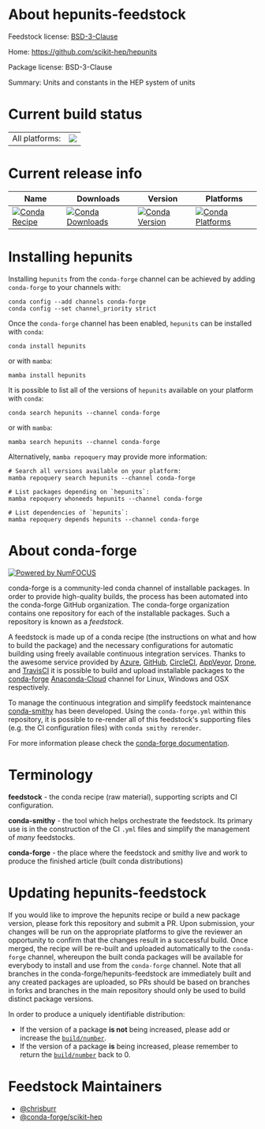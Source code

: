 About hepunits-feedstock
========================

Feedstock license: [BSD-3-Clause](https://github.com/conda-forge/hepunits-feedstock/blob/main/LICENSE.txt)

Home: https://github.com/scikit-hep/hepunits

Package license: BSD-3-Clause

Summary: Units and constants in the HEP system of units

Current build status
====================


<table><tr><td>All platforms:</td>
    <td>
      <a href="https://dev.azure.com/conda-forge/feedstock-builds/_build/latest?definitionId=10845&branchName=main">
        <img src="https://dev.azure.com/conda-forge/feedstock-builds/_apis/build/status/hepunits-feedstock?branchName=main">
      </a>
    </td>
  </tr>
</table>

Current release info
====================

| Name | Downloads | Version | Platforms |
| --- | --- | --- | --- |
| [![Conda Recipe](https://img.shields.io/badge/recipe-hepunits-green.svg)](https://anaconda.org/conda-forge/hepunits) | [![Conda Downloads](https://img.shields.io/conda/dn/conda-forge/hepunits.svg)](https://anaconda.org/conda-forge/hepunits) | [![Conda Version](https://img.shields.io/conda/vn/conda-forge/hepunits.svg)](https://anaconda.org/conda-forge/hepunits) | [![Conda Platforms](https://img.shields.io/conda/pn/conda-forge/hepunits.svg)](https://anaconda.org/conda-forge/hepunits) |

Installing hepunits
===================

Installing `hepunits` from the `conda-forge` channel can be achieved by adding `conda-forge` to your channels with:

```
conda config --add channels conda-forge
conda config --set channel_priority strict
```

Once the `conda-forge` channel has been enabled, `hepunits` can be installed with `conda`:

```
conda install hepunits
```

or with `mamba`:

```
mamba install hepunits
```

It is possible to list all of the versions of `hepunits` available on your platform with `conda`:

```
conda search hepunits --channel conda-forge
```

or with `mamba`:

```
mamba search hepunits --channel conda-forge
```

Alternatively, `mamba repoquery` may provide more information:

```
# Search all versions available on your platform:
mamba repoquery search hepunits --channel conda-forge

# List packages depending on `hepunits`:
mamba repoquery whoneeds hepunits --channel conda-forge

# List dependencies of `hepunits`:
mamba repoquery depends hepunits --channel conda-forge
```


About conda-forge
=================

[![Powered by
NumFOCUS](https://img.shields.io/badge/powered%20by-NumFOCUS-orange.svg?style=flat&colorA=E1523D&colorB=007D8A)](https://numfocus.org)

conda-forge is a community-led conda channel of installable packages.
In order to provide high-quality builds, the process has been automated into the
conda-forge GitHub organization. The conda-forge organization contains one repository
for each of the installable packages. Such a repository is known as a *feedstock*.

A feedstock is made up of a conda recipe (the instructions on what and how to build
the package) and the necessary configurations for automatic building using freely
available continuous integration services. Thanks to the awesome service provided by
[Azure](https://azure.microsoft.com/en-us/services/devops/), [GitHub](https://github.com/),
[CircleCI](https://circleci.com/), [AppVeyor](https://www.appveyor.com/),
[Drone](https://cloud.drone.io/welcome), and [TravisCI](https://travis-ci.com/)
it is possible to build and upload installable packages to the
[conda-forge](https://anaconda.org/conda-forge) [Anaconda-Cloud](https://anaconda.org/)
channel for Linux, Windows and OSX respectively.

To manage the continuous integration and simplify feedstock maintenance
[conda-smithy](https://github.com/conda-forge/conda-smithy) has been developed.
Using the ``conda-forge.yml`` within this repository, it is possible to re-render all of
this feedstock's supporting files (e.g. the CI configuration files) with ``conda smithy rerender``.

For more information please check the [conda-forge documentation](https://conda-forge.org/docs/).

Terminology
===========

**feedstock** - the conda recipe (raw material), supporting scripts and CI configuration.

**conda-smithy** - the tool which helps orchestrate the feedstock.
                   Its primary use is in the construction of the CI ``.yml`` files
                   and simplify the management of *many* feedstocks.

**conda-forge** - the place where the feedstock and smithy live and work to
                  produce the finished article (built conda distributions)


Updating hepunits-feedstock
===========================

If you would like to improve the hepunits recipe or build a new
package version, please fork this repository and submit a PR. Upon submission,
your changes will be run on the appropriate platforms to give the reviewer an
opportunity to confirm that the changes result in a successful build. Once
merged, the recipe will be re-built and uploaded automatically to the
`conda-forge` channel, whereupon the built conda packages will be available for
everybody to install and use from the `conda-forge` channel.
Note that all branches in the conda-forge/hepunits-feedstock are
immediately built and any created packages are uploaded, so PRs should be based
on branches in forks and branches in the main repository should only be used to
build distinct package versions.

In order to produce a uniquely identifiable distribution:
 * If the version of a package **is not** being increased, please add or increase
   the [``build/number``](https://docs.conda.io/projects/conda-build/en/latest/resources/define-metadata.html#build-number-and-string).
 * If the version of a package **is** being increased, please remember to return
   the [``build/number``](https://docs.conda.io/projects/conda-build/en/latest/resources/define-metadata.html#build-number-and-string)
   back to 0.

Feedstock Maintainers
=====================

* [@chrisburr](https://github.com/chrisburr/)
* [@conda-forge/scikit-hep](https://github.com/conda-forge/scikit-hep/)

